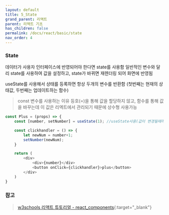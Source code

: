 ```yaml
---
layout: default
title: 5_State
grand_parent: 리액트
parent: 리액트 기초
has_children: false
permalink: /docs/react/basic/state
nav_order: 4
---
```




### **State**  
데이터가 사용자 인터페이스에 반영되어야 한다면  state를 사용함
일반적인 변수와 달리 state를 사용하여 값을 설정하고, state가 바뀌면 재렌더링 되어 화면에 반영됨

useState를 사용해서 상태를 등록하면 항상 두개의 변수를 반환함
(첫번째는 현재의 상태값, 두번째는 업데이트하는 함수)

>const 변수를 사용하는 이유
>등호(=)을 통해 값을 할당하지 않고, 함수를 통해 값을 바꾸는데
>이 값은 리엑트에서 관리되기 때문에 상수형 사용가능


```js
const Plus = (props) => {
    const [number, setNumber] = useState(1); //useState사용(값이 변경될때마다 해당 컴포넌트 재렌더링)

    const clickhandler = () => {
        let newNum = number+1;
        setNumber(newNum);
    }

    return (
        <div>
            <div>{number}</div>
            <button onClick={clickhandler}>plus</button>
        </div>
    )
}
```


### **참고**
> [w3schools 리액트 튜토리얼 - react_components](https://www.w3schools.com/REACT/react_components.asp){:target="_blank"}


